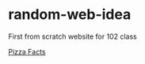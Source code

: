 # random-web-idea

First from scratch website for 102 class

[Pizza Facts](https://bigmariosnewyorkpizza.com/blog/interesting-facts-about-pizza)
